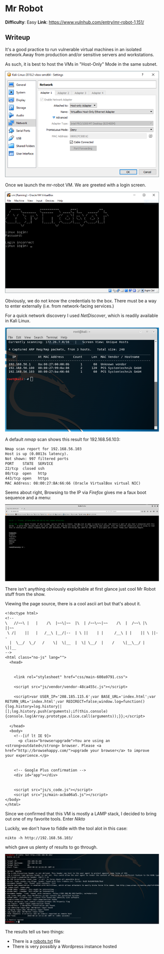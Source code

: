 # Mr Robot

**Difficulty**: Easy
**Link**: https://www.vulnhub.com/entry/mr-robot-1,151/

## Writeup

It's a good practice to run vulnerable virtual machines in an isolated network.Away from production and/or sensitive servers and workstations.

As such, it is best to host the VMs in "Host-Only" Mode in the same subnet.

![Check your settings](img1.PNG)

Once we launch the mr-robot VM. We are greeted with a login screen.

![Interesting](img2.PNG)

Obviously, we do not know the credentials to the box. There must be a way to enter externally (i.e. from network-facing services.)

For a quick network discovery I used *NetDiscover*, which is readily available in Kali Linux.

![Hosts found](img3.PNG)

A default *nmap* scan shows this result for 192.168.56.103:

```
Nmap scan report for 192.168.56.103
Host is up (0.0013s latency).
Not shown: 997 filtered ports
PORT    STATE  SERVICE
22/tcp  closed ssh
80/tcp  open   http
443/tcp open   https
MAC Address: 08:00:27:BA:66:66 (Oracle VirtualBox virtual NIC)
```

Seems about right, Browsing to the IP via *Firefox* gives me a faux boot sequence and a menu:

![whoa](img4.PNG)


There isn't anything obviously exploitable at first glance just cool Mr Robot stuff from the show.

Viewing the page source, there is a cool ascii art but that's about it.

```
<!doctype html>
<!--
\   //~~\ |   |    /\  |~~\|~~  |\  | /~~\~~|~~    /\  |  /~~\ |\  ||~~
 \ /|    ||   |   /__\ |__/|--  | \ ||    | |     /__\ | |    || \ ||--
  |  \__/  \_/   /    \|  \|__  |  \| \__/  |    /    \|__\__/ |  \||__
-->
<html class="no-js" lang="">
  <head>
    

    <link rel="stylesheet" href="css/main-600a9791.css">

    <script src="js/vendor/vendor-48ca455c.js"></script>

    <script>var USER_IP='208.185.115.6';var BASE_URL='index.html';var RETURN_URL='index.html';var REDIRECT=false;window.log=function(){log.history=log.history||[];log.history.push(arguments);if(this.console){console.log(Array.prototype.slice.call(arguments));}};</script>

  </head>
  <body>
    <!--[if lt IE 9]>
      <p class="browserupgrade">You are using an <strong>outdated</strong> browser. Please <a href="http://browsehappy.com/">upgrade your browser</a> to improve your experience.</p>
    

    <!-- Google Plus confirmation -->
    <div id="app"></div>

    
    <script src="js/s_code.js"></script>
    <script src="js/main-acba06a5.js"></script>
</body>
</html>
```

Since we confirmed that this VM is mostly a LAMP stack, I decided to bring out one of my favorite tools. Enter *Nikto*

Luckily, we don't have to fiddle with the tool alot in this case:

```
nikto -h http://192.168.56.103/
```

which gave us plenty of results to go through.

![niktoScan](img5.PNG)

The results tell us two things:

* There is a [robots.txt](https://www.robotstxt.org/robotstxt.html) file
* There is very possibly a Wordpress instance hosted

